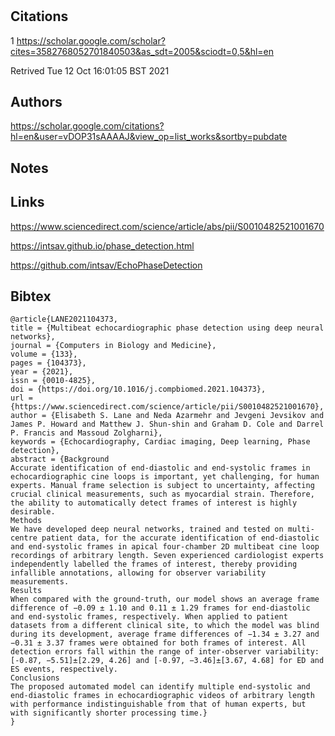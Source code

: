 # 
## Citations
1
https://scholar.google.com/scholar?cites=3582768052701840503&as_sdt=2005&sciodt=0,5&hl=en

Retrived
Tue 12 Oct 16:01:05 BST 2021

## Authors 

https://scholar.google.com/citations?hl=en&user=vDOP31sAAAAJ&view_op=list_works&sortby=pubdate



## Notes

## Links 
https://www.sciencedirect.com/science/article/abs/pii/S0010482521001670

https://intsav.github.io/phase_detection.html

https://github.com/intsav/EchoPhaseDetection




## Bibtex 

```
@article{LANE2021104373,
title = {Multibeat echocardiographic phase detection using deep neural networks},
journal = {Computers in Biology and Medicine},
volume = {133},
pages = {104373},
year = {2021},
issn = {0010-4825},
doi = {https://doi.org/10.1016/j.compbiomed.2021.104373},
url = {https://www.sciencedirect.com/science/article/pii/S0010482521001670},
author = {Elisabeth S. Lane and Neda Azarmehr and Jevgeni Jevsikov and James P. Howard and Matthew J. Shun-shin and Graham D. Cole and Darrel P. Francis and Massoud Zolgharni},
keywords = {Echocardiography, Cardiac imaging, Deep learning, Phase detection},
abstract = {Background
Accurate identification of end-diastolic and end-systolic frames in echocardiographic cine loops is important, yet challenging, for human experts. Manual frame selection is subject to uncertainty, affecting crucial clinical measurements, such as myocardial strain. Therefore, the ability to automatically detect frames of interest is highly desirable.
Methods
We have developed deep neural networks, trained and tested on multi-centre patient data, for the accurate identification of end-diastolic and end-systolic frames in apical four-chamber 2D multibeat cine loop recordings of arbitrary length. Seven experienced cardiologist experts independently labelled the frames of interest, thereby providing infallible annotations, allowing for observer variability measurements.
Results
When compared with the ground-truth, our model shows an average frame difference of −0.09 ± 1.10 and 0.11 ± 1.29 frames for end-diastolic and end-systolic frames, respectively. When applied to patient datasets from a different clinical site, to which the model was blind during its development, average frame differences of −1.34 ± 3.27 and −0.31 ± 3.37 frames were obtained for both frames of interest. All detection errors fall within the range of inter-observer variability: [-0.87, −5.51]±[2.29, 4.26] and [-0.97, −3.46]±[3.67, 4.68] for ED and ES events, respectively.
Conclusions
The proposed automated model can identify multiple end-systolic and end-diastolic frames in echocardiographic videos of arbitrary length with performance indistinguishable from that of human experts, but with significantly shorter processing time.}
}
```

